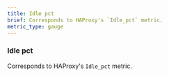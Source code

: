 ```yaml
---
title: Idle pct
brief: Corresponds to HAProxy's `Idle_pct` metric. 
metric_type: gauge
---
```

### Idle pct

Corresponds to HAProxy's `Idle_pct` metric. 